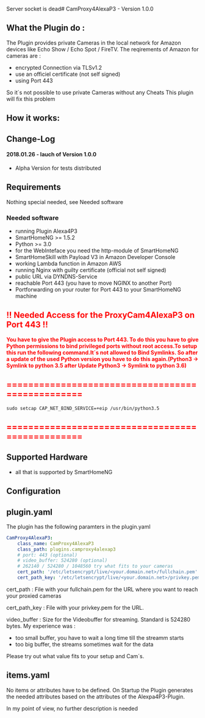 Server socket is dead# CamProxy4AlexaP3 - Version 1.0.0

## What the Plugin do :

The Plugin provides private Cameras in the local network for Amazon devices like Echo Show / Echo Spot / FireTV. The reqirements of Amazon for cameras are :

- encrypted Connection via TLSv1.2
- use an officiel certificate (not self signed)
- using Port 443

So it´s not possible to use private Cameras without any Cheats
This plugin will fix this problem

## How it works:


## Change-Log

#### 2018.01.26 - lauch of Version 1.0.0

- Alpha Version for tests distributed



## Requirements

Nothing special needed, see Needed software

### Needed software

* running Plugin Alexa4P3
* SmartHomeNG >= 1.5.2
* Python >= 3.0
* for the WebInteface you need the http-module of SmartHomeNG
* SmartHomeSkill with Payload V3 in Amazon Developer Console
* working Lambda function in Amazon AWS
* running Nginx with guilty certificate (official not self signed)
* public URL via DYNDNS-Service
* reachable Port 443 (you have to move NGINX to another Port)
* Portforwarding on your router for Port 443 to your SmartHomeNG machine


## <span style="color:red">**!! Needed Access for the ProxyCam4AlexaP3 on Port 443 !!**</span>

<span style="color:red">**You have to give the Plugin access to Port 443. To do this you have to give Python permissions to bind privileged ports without root access.To setup this run the following command.It´s not allowed to Bind Symlinks. So after a update of the used Python version you have to do this again.(Python3 -> Symlink to python 3.5 after Update Python3 -> Symlink to python 3.6)**</span>

## <span style="color:red">**=================================================**</span>
<pre><code>sudo setcap CAP_NET_BIND_SERVICE=+eip /usr/bin/python3.5
</code></pre>
## <span style="color:red">**=================================================**</span>

## Supported Hardware

* all that is supported by SmartHomeNG

## Configuration

## plugin.yaml

The plugin has the following paramters in the plugin.yaml

```yaml
CamProxy4AlexaP3:
    class_name: CamProxy4AlexaP3
    class_path: plugins.camproxy4alexap3
    # port: 443 (optional)
    # video_buffer: 524280 (optional)
    # 262140 / 524280 / 1048560 try what fits to your cameras
    cert_path: '/etc/letsencrypt/live/<your.domain.net>/fullchain.pem'
    cert_path_key: '/etc/letsencrypt/live/<your.domain.net>/privkey.pem'
```

cert_path : File with your fullchain.pem for the URL where you want to reach your  proxied cameras

cert_path_key : File with your privkey.pem for the URL.

video_buffer : Size for the Videobuffer for streaming. Standard is 524280 bytes. My experience was :
- too small buffer, you have to wait a long time till the streamm starts
- too big buffer, the streams sometimes wait for the data

Please try out what value fits to your setup and Cam´s.

## items.yaml

No items or attributes have to be defined. On Startup the Plugin generates the needed attributes based on the attributes of the Alexpa4P3-Plugin.


In my point of view, no further description is needed


